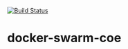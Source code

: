 [![Build Status](https://travis-ci.org/charlyraffellini/docker-swarm-coe.svg?branch=master)](https://travis-ci.org/charlyraffellini/docker-swarm-coe)

# docker-swarm-coe
